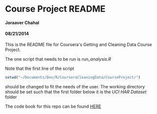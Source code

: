 
# Course Project README
#### Joraaver Chahal
#### 08/21/2014


This is the README file for Coursera's Getting and Cleaning Data Course Project.

The one script that needs to be run is *run_analysis.R*

Note that the first line of the script

```r
setwd("~/Documents/Dev/R/CourseraCleaningData/CourseProject/")
```
should be changed to fit the needs of the user. The working directory should be set
such that the first folder below it is the *UCI HAR Dataset* folder

The code book for this repo can be found [HERE](https://github.com/abcde13/CourseraGettingCleaningProject/blob/master/CodeBook.md)

